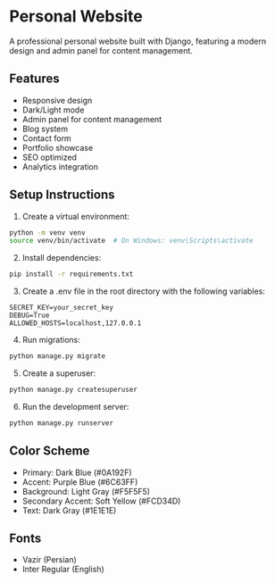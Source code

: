 # Personal Website

A professional personal website built with Django, featuring a modern design and admin panel for content management.

## Features

- Responsive design
- Dark/Light mode
- Admin panel for content management
- Blog system
- Contact form
- Portfolio showcase
- SEO optimized
- Analytics integration

## Setup Instructions

1. Create a virtual environment:
```bash
python -m venv venv
source venv/bin/activate  # On Windows: venv\Scripts\activate
```

2. Install dependencies:
```bash
pip install -r requirements.txt
```

3. Create a .env file in the root directory with the following variables:
```
SECRET_KEY=your_secret_key
DEBUG=True
ALLOWED_HOSTS=localhost,127.0.0.1
```

4. Run migrations:
```bash
python manage.py migrate
```

5. Create a superuser:
```bash
python manage.py createsuperuser
```

6. Run the development server:
```bash
python manage.py runserver
```

## Color Scheme

- Primary: Dark Blue (#0A192F)
- Accent: Purple Blue (#6C63FF)
- Background: Light Gray (#F5F5F5)
- Secondary Accent: Soft Yellow (#FCD34D)
- Text: Dark Gray (#1E1E1E)

## Fonts

- Vazir (Persian)
- Inter Regular (English) 